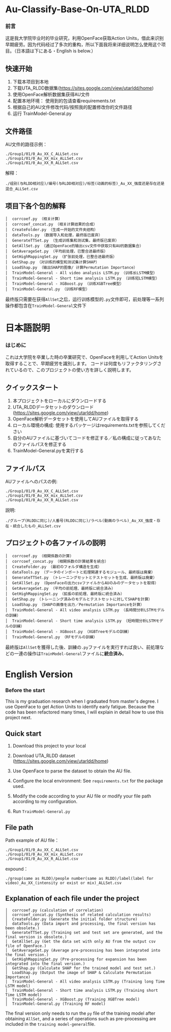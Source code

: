 # Au-Classify-Base-On-UTA_RLDD


### 前言
这是我大学院毕业时的毕业研究，利用OpenFace获取Action Units，借此来识别早期疲劳。因为代码经过了多次的重构，所以下面我将来详细说明怎么使用这个项目。（日本語は下にある・English is below.）

## 快速开始

1. 下载本项目到本地
2. 下载UTA_RLDD数据集(https://sites.google.com/view/utarldd/home)
3. 使用OpenFace解析数据集获得AU文件
4. 配置本地环境：
    使用到的包请查看requirements.txt
5. 根据自己的AU文件修改代码/按照我的配置修改你的文件路径
6. 运行 TrainModel-General.py

## 文件路径

AU文件的路径示例：

```
./Group1/01/0_Au_XX_C_ALLSet.csv
./Group1/01/0_Au_XX_mix_ALLSet.csv
./Group1/01/0_Au_XX_R_ALLSet.csv
```

解释：

```
./组别(与RLDD相对应)/编号(与RLDD相对应)/标签(动画的标签)_Au_XX_强度还是存在还是混合_ALLSet.csv
```

## 项目下各个包的解释
```
│  corrcoef.py （相关计算）
│  corrcoef_concat.py （相关计算结果的合成）
│  CreateFolder.py （生成一开始的文件夹结构）
│  dataTools.py （数据导入和处理，最终版已废弃）
│  GenerateTTSet.py （生成训练集和测试集，最终版已废弃）
│  GetAllSet.py （通过OpenFace的输出csv文件中获取只有AU的数据集合）
│  GetAverageSet.py （平均前处理，已整合进最终版）
│  GetHighMappingSet.py （扩张前处理，已整合进最终版）
│  GetShap.py （对训练的模型和测试集计算SHAP）
│  LoadShap.py （输出SHAP的图像/ 计算Permutation Importance）
│  TrainModel-General - All video analysis LSTM.py （训练长LSTM模型）
│  TrainModel-General - Short time analysis LSTM.py （训练短LSTM模型）
│  TrainModel-General - XGBoost.py （训练XGBTree模型）
│  TrainModel-General.py （训练RF模型）
```

最终版只需要在获得`AllSet`之后，运行训练模型的`.py`文件即可，前处理等一系列操作都包含在`TrainModel-General`文件下

# 日本語説明

### はじめに

これは大学院を卒業した時の卒業研究で、OpenFaceを利用してAction Unitsを取得することで、早期疲労を識別します。 コードは何度もリファクタリングされているので、このプロジェクトの使い方を詳しく説明します。

## クイックスタート

1. 本プロジェクトをローカルにダウンロードする
2. UTA_RLDDデータセットのダウンロード(https://sites.google.com/view/utarldd/home)
3. OpenFace解析データセットを使用してAUファイルを取得する
4. ローカル環境の構成:
    使用するパッケージはrequirements.txtを参照してください
5. 自分のAUファイルに基づいてコードを修正する／私の構成に従ってあなたのファイルパスを修正する
6. TrainModel-General.pyを実行する

## ファイルパス

AUファイルへのパスの例:

```
./Group1/01/0_Au_XX_C_ALLSet.csv
./Group1/01/0_Au_XX_mix_ALLSet.csv
./Group1/01/0_Au_XX_R_ALLSet.csv
```

説明:

```
./グループ(RLDDに同じ)/人番号(RLDDに同じ)/ラベル(動画のラベル)_Au_XX_強度・存在・統合したもの_ALLSet.csv
```

## プロジェクトの各ファイルの説明

```
│  corrcoef.py （相関係数の計算）
│  corrcoef_concat.py （相関係数の計算結果を統合）
│  CreateFolder.py （最初のフォルダ構造を生成）
│  dataTools.py （データのインポートと処理関連するモジュール、最終版は廃棄）
│  GenerateTTSet.py （トレーニングセットとテストセットを生成、最終版は廃棄）
│  GetAllSet.py （OpenFaceの出力csvファイルからAUのみのデータセットを取得）
│  GetAverageSet.py （平均の前処理、最終版に統合済み）
│  GetHighMappingSet.py （拡張の前処理、最終版に統合済み）
│  GetShap.py （トレーニング済みのモデルとテストセットに対してSHAPを計算）
│  LoadShap.py （SHAPの画像を出力／Permutation Importanceを計算）
│  TrainModel-General - All video analysis LSTM.py （長時間分析LSTMモデルの訓練）
│  TrainModel-General - Short time analysis LSTM.py （短時間分析LSTMモデルの訓練）
│  TrainModel-General - XGBoost.py （XGBTreeモデルの訓練）
│  TrainModel-General.py （RFモデルの訓練）
```

最終版は`AllSet`を獲得した後、訓練の`.py`ファイルを実行すれば良い、前処理などの一連の操作は`TrainModel-General`ファイルに**統合済み**。

# English Version

### Before the start
This is my graduation research when I graduated from master's degree. I use OpenFace to get Action Units to identify early fatigue. Because the code has been refactored many times, I will explain in detail how to use this project next.

## Quick start

1. Download this project to your local

2. Download UTA_RLDD dataset (https://sites.google.com/view/utarldd/home)

3. Use OpenFace to parse the dataset to obtain the AU file.

4. Configure the local environment:
    See `requirements.txt` for the package used.

5. Modify the code according to your AU file or modify your file path according to my configuration.

6. Run `TrainModel-General.py`

## File path

Path example of AU file：

```
./Group1/01/0_Au_XX_C_ALLSet.csv
./Group1/01/0_Au_XX_mix_ALLSet.csv
./Group1/01/0_Au_XX_R_ALLSet.csv
```

expound：

```
./group(same as RLDD)/people number(same as RLDD)/label(label for video)_Au_XX_(intensity or exist or mix)_ALLSet.csv
```

## Explanation of each file under the project
```
│  corrcoef.py (calculation of correlation)
│  corrcoef_concat.py (Synthesis of related calculation results)
│  CreateFolder.py (Generate the initial folder structure)
│  dataTools.py (Data import and processing, the final version has been obsolete.)
│  GenerateTTSet.py (Training set and test set are generated, and the final version is obsolete.)
│  GetAllSet.py (Get the data set with only AU from the output csv file of OpenFace.)
│  GetAverageSet.py (Average pre-processing has been integrated into the final version.)
│  GetHighMappingSet.py (Pre-processing for expansion has been integrated into the final version.)
│  GetShap.py (Calculate SHAP for the trained model and test set.)
│  LoadShap.py (Output the image of SHAP & Calculate Permutation Importance)
│  TrainModel-General - All video analysis LSTM.py (Training long Time LSTM model)
│  TrainModel-General - Short time analysis LSTM.py (Training short Time LSTM model)
│  TrainModel-General - XGBoost.py (Training XGBTree model)
│  TrainModel-General.py (Training RF model)
```

The final version only needs to run the `py` file of the training model after obtaining `AllSet`, and a series of operations such as pre-processing are included in the `training model-general`file.
